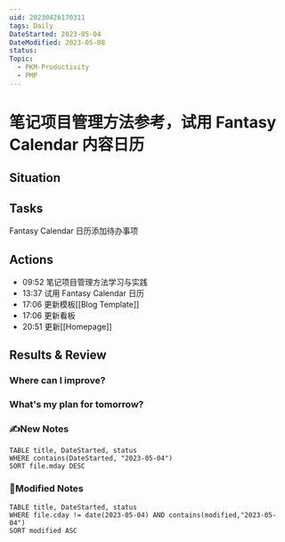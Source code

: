```yaml
---
uid: 20230426170311
tags: Daily
DateStarted: 2023-05-04
DateModified: 2023-05-08
status:
Topic:
  - PKM-Productivity
  - PMP
---
```


# 笔记项目管理方法参考，试用 Fantasy Calendar 内容日历

## Situation

## Tasks

Fantasy Calendar 日历添加待办事项

## Actions

- 09:52 笔记项目管理方法学习与实践
- 13:37 试用 Fantasy Calendar 日历
- 17:06 更新模板[[Blog Template]]
- 17:06 更新看板
- 20:51 更新[[Homepage]]

## Results & Review

### Where can I improve?

### What's my plan for tomorrow?

### ✍️New Notes

```dataview
TABLE title, DateStarted, status
WHERE contains(DateStarted, "2023-05-04")
SORT file.mday DESC
```

### 📝Modified Notes

```dataview
TABLE title, DateStarted, status
WHERE file.cday != date(2023-05-04) AND contains(modified,"2023-05-04")
SORT modified ASC
```
